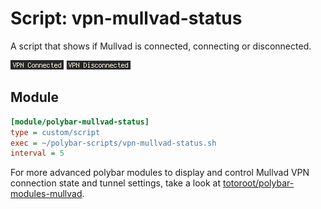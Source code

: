 # Script: vpn-mullvad-status

A script that shows if Mullvad is connected, connecting or disconnected.

![vpn-mullvad-status](screenshots/1.png)
![vpn-mullvad-status](screenshots/2.png)


## Module

```ini
[module/polybar-mullvad-status]
type = custom/script
exec = ~/polybar-scripts/vpn-mullvad-status.sh
interval = 5
```

For more advanced polybar modules to display and control Mullvad VPN connection state and tunnel settings, take a look at [totoroot/polybar-modules-mullvad](https://github.com/totoroot/polybar-modules-mullvad).
